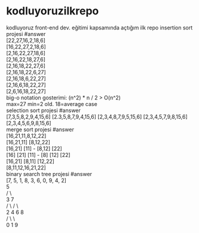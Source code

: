 # kodluyoruzilkrepo
kodluyoruz front-end dev. eğitimi kapsamında açtığım ilk repo 
insertion sort projesi #answer                                                                                                                                                               
[22,27,16,2,18,6]                                                                                                                                                                            
[16,22,27,2,18,6]                                                                                                                                                                            
[2,16,22,27,18,6]                                                                                                                                                                            
[2,16,22,18,27,6]                                                                                                                                                                            
[2,16,18,22,27,6]                                                                                                                                                                            
[2,16,18,22,6,27]                                                                                                                                                                            
[2,16,18,6,22,27]                                                                                                                                                                            
[2,16,6,18,22,27]                                                                                                                                                                            
[2,6,16,18,22,27]                                                                                                                                                                            
big-o notation gosterimi: (n^2) * n / 2 > O(n^2)                                                                                                                                             
max=27 min=2 old. 18=average case                                                                                                                                                          
selection sort projesi #answer                                                                                                                                                             
[7,3,5,8,2,9,4,15,6]
[2.3,5,8,7,9,4,15,6]
[2,3,4,8,7,9,5,15,6]
[2,3,4,5,7,9,8,15,6]
[2,3,4,5,6,9,8,15,6]                                                                                                                                                                       
merge sort projesi #answer                                                                                                                                                                 
[16,21,11,8,12,22]                                                                                                                                                                         
[16,21,11] [8,12,22]                                                                                                                                                                       
[16,21] [11] - [8,12] [22]                                                                                                                                                                 
[16] [21] [11] - [8] [12] [22]                                                                                                                                                             
[16,21] [8,11] [12,22]                                                                                                                                                                     
[8,11,12,16,21,22]                                                                                                                                                                         
binary search tree projesi #answer                                                                                                                                                         
[7, 5, 1, 8, 3, 6, 0, 9, 4, 2]                                                                                                                                                             
        5                                                                                                                                                                                  
     /    \                                                                                                                                                                                
   3       7                                                                                                                                                                               
  / \     / \                                                                                                                                                                              
 2  4    6    8                                                                                                                                                                            
/ \             \                                                                                                                                                                          
0  1              9                                                                                                                                                                        
